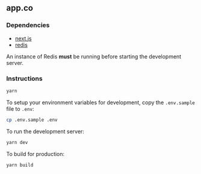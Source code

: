 app.co
----

### Dependencies

- [next.js](https://github.com/zeit/next.js/)
- [redis](https://redis.io/)

An instance of Redis **must** be running before starting the development server.

### Instructions

```bash
yarn
```

To setup your environment variables for development, copy the `.env.sample` file to `.env`:

~~~bash
cp .env.sample .env
~~~

To run the development server:

```bash
yarn dev
```

To build for production:

```bash
yarn build
```